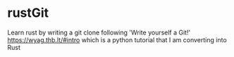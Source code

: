 # rustGit
Learn rust by writing a git clone following 'Write yourself a Git!' https://wyag.thb.lt/#intro which is a python tutorial that I am converting into Rust
